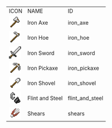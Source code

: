 <table>
	<tablebody>
		<tr>
			<td>ICON</td>
			<td>NAME</td>
			<td>ID</td>
		</tr>
		<tr>
			<td><img src="../../mc_icon/tools/iron_axe.png"></td>
			<td>Iron Axe</td>
			<td>iron_axe</td>
		</tr>
		<tr>
			<td><img src="../../mc_icon/tools/iron_hoe.png"></td>
			<td>Iron Hoe</td>
			<td>iron_hoe</td>
		</tr>
		<tr>
			<td><img src="../../mc_icon/combat/iron_sword.png"></td>
			<td>Iron Sword</td>
			<td>iron_sword</td>
		</tr>
		<tr>
			<td><img src="../../mc_icon/tools/iron_pickaxe.png"></td>
			<td>Iron Pickaxe</td>
			<td>iron_pickaxe</td>
		</tr>
		<tr>
			<td><img src="../../mc_icon/tools/iron_shovel.png"></td>
			<td>Iron Shovel</td>
			<td>iron_shovel</td>
		</tr>
		<tr>
			<td><img src="../../mc_icon/tools/flint_and_steel.png"></td>
			<td>Flint and Steel</td>
			<td>flint_and_steel</td>
		</tr>
		<tr>
			<td><img src="../../mc_icon/tools/shears.png"></td>
			<td>Shears</td>
			<td>shears</td>
		</tr>
	</tablebody>
</table>